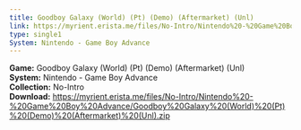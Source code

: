 ```yaml
---
title: Goodboy Galaxy (World) (Pt) (Demo) (Aftermarket) (Unl)
link: https://myrient.erista.me/files/No-Intro/Nintendo%20-%20Game%20Boy%20Advance/Goodboy%20Galaxy%20(World)%20(Pt)%20(Demo)%20(Aftermarket)%20(Unl).zip
type: single1
System: Nintendo - Game Boy Advance
---
```

<b>Game:</b> Goodboy Galaxy (World) (Pt) (Demo) (Aftermarket) (Unl)<br>
<b>System:</b> Nintendo - Game Boy Advance<br>
<b>Collection:</b> No-Intro<br>
<b>Download:</b> https://myrient.erista.me/files/No-Intro/Nintendo%20-%20Game%20Boy%20Advance/Goodboy%20Galaxy%20(World)%20(Pt)%20(Demo)%20(Aftermarket)%20(Unl).zip